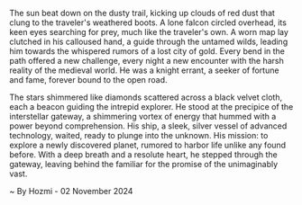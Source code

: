 
The sun beat down on the dusty trail, kicking up clouds of red dust that clung to the traveler's weathered boots.  A lone falcon circled overhead, its keen eyes searching for prey, much like the traveler's own.  A worn map lay clutched in his calloused hand, a guide through the untamed wilds, leading him towards the whispered rumors of a lost city of gold.  Every bend in the path offered a new challenge, every night a new encounter with the harsh reality of the medieval world.  He was a knight errant, a seeker of fortune and fame, forever bound to the open road.

The stars shimmered like diamonds scattered across a black velvet cloth, each a beacon guiding the intrepid explorer.  He stood at the precipice of the interstellar gateway, a shimmering vortex of energy that hummed with a power beyond comprehension.  His ship, a sleek, silver vessel of advanced technology, waited, ready to plunge into the unknown.  His mission: to explore a newly discovered planet, rumored to harbor life unlike any found before.  With a deep breath and a resolute heart, he stepped through the gateway, leaving behind the familiar for the promise of the unimaginably vast. 

~ By Hozmi - 02 November 2024
